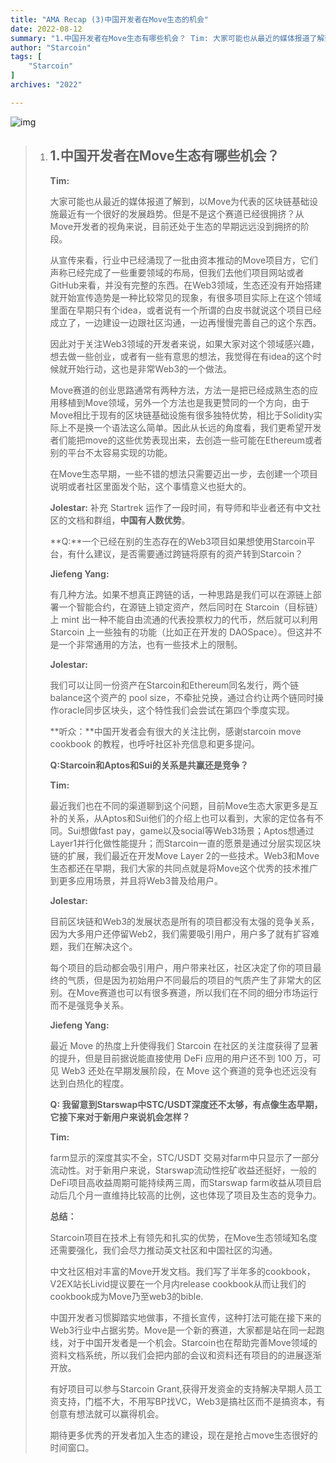 ```yaml
---
title: "AMA Recap (3)中国开发者在Move生态的机会"
date: 2022-08-12
summary: "1.中国开发者在Move生态有哪些机会？ Tim: 大家可能也从最近的媒体报道了解到，以Move为代表的区块链基础设施最近有一个很好的发展趋势。但是不是这个赛道已经很拥挤？从Move开发者的视角来说，目前还处于..."
author: "Starcoin"
tags: [
    "Starcoin"
]
archives: "2022"

---
```


![img](/images/hackathon/amar3.png)

> 1. ## 1.中国开发者在Move生态有哪些机会？
>
>    **Tim:**
>
>    大家可能也从最近的媒体报道了解到，以Move为代表的区块链基础设施最近有一个很好的发展趋势。但是不是这个赛道已经很拥挤？从Move开发者的视角来说，目前还处于生态的早期远远没到拥挤的阶段。
>
>    从宣传来看，行业中已经涌现了一批由资本推动的Move项目方，它们声称已经完成了一些重要领域的布局，但我们去他们项目网站或者GitHub来看，并没有完整的东西。在Web3领域，生态还没有开始搭建就开始宣传造势是一种比较常见的现象，有很多项目实际上在这个领域里面在早期只有个idea，或者说有一个所谓的白皮书就说这个项目已经成立了，一边建设一边跟社区沟通，一边再慢慢完善自己的这个东西。
>
>    因此对于关注Web3领域的开发者来说，如果大家对这个领域感兴趣，想去做一些创业，或者有一些有意思的想法，我觉得在有idea的这个时候就开始行动，这也是非常Web3的一个做法。
>
>    Move赛道的创业思路通常有两种方法，方法一是把已经成熟生态的应用移植到Move领域，另外一个方法也是我更赞同的一个方向，由于Move相比于现有的区块链基础设施有很多独特优势，相比于Solidity实际上不是换一个语法这么简单。因此从长远的角度看，我们更希望开发者们能把move的这些优势表现出来，去创造一些可能在Ethereum或者别的平台不太容易实现的功能。
>
>    在Move生态早期，一些不错的想法只需要迈出一步，去创建一个项目说明或者社区里面发个贴，这个事情意义也挺大的。
>
>    **Jolestar:** 补充 Startrek 运作了一段时间，有导师和毕业者还有中文社区的文档和群组，**中国有人数优势**。
>
>    **Q:**一个已经在别的生态存在的Web3项目如果想使用Starcoin平台，有什么建议，是否需要通过跨链将原有的资产转到Starcoin？
>
>    **Jiefeng Yang:**
>
>    有几种方法。如果不想真正跨链的话，一种思路是我们可以在源链上部署一个智能合约，在源链上锁定资产，然后同时在 Starcoin（目标链）上 mint 出一种不能自由流通的代表投票权力的代币，然后就可以利用 Starcoin 上一些独有的功能（比如正在开发的 DAOSpace）。但这并不是一个非常通用的方法，也有一些技术上的限制。
>
>    **Jolestar:**
>
>    我们可以让同一份资产在Starcoin和Ethereum同名发行，两个链balance这个资产的 pool size，不牵扯兑换，通过合约让两个链同时操作oracle同步区块头，这个特性我们会尝试在第四个季度实现。
>
>    **听众：**中国开发者会有很大的关注比例，感谢starcoin move cookbook 的教程，也呼吁社区补充信息和更多提问。
>
>    **Q:Starcoin和Aptos和Sui的关系是共赢还是竞争？**
>
>    **Tim:**
>
>    最近我们也在不同的渠道聊到这个问题，目前Move生态大家更多是互补的关系，从Aptos和Sui他们的介绍上也可以看到，大家的定位各有不同。Sui想做fast pay，game以及social等Web3场景；Aptos想通过Layer1并行化做性能提升；而Starcoin一直的愿景是通过分层实现区块链的扩展，我们最近在开发Move Layer 2的一些技术。Web3和Move生态都还在早期，我们大家的共同点就是将Move这个优秀的技术推广到更多应用场景，并且将Web3普及给用户。
>
>    **Jolestar:**
>
>    目前区块链和Web3的发展状态是所有的项目都没有太强的竞争关系，因为大多用户还停留Web2，我们需要吸引用户，用户多了就有扩容难题，我们在解决这个。
>
>    每个项目的启动都会吸引用户，用户带来社区，社区决定了你的项目最终的气质，但是因为初始用户不同最后的项目的气质产生了非常大的区别。在Move赛道也可以有很多赛道，所以我们在不同的细分市场运行而不是强竞争关系。
>
>    **Jiefeng Yang:**
>
>    最近 Move 的热度上升使得我们 Starcoin 在社区的关注度获得了显著的提升，但是目前据说能直接使用 DeFi 应用的用户还不到 100 万，可见 Web3 还处在早期发展阶段，在 Move 这个赛道的竞争也还远没有达到白热化的程度。
>
>    **Q: 我留意到Starswap中STC/USDT深度还不太够，有点像生态早期，它接下来对于新用户来说机会怎样？**
>
>    **Tim:**
>
>    farm显示的深度其实不全，STC/USDT 交易对farm中只显示了一部分流动性。对于新用户来说，Starswap流动性挖矿收益还挺好，一般的DeFi项目高收益周期可能持续两三周，而Starswap farm收益从项目启动后几个月一直维持比较高的比例，这也体现了项目及生态的竞争力。
>
>    **总结：**
>
>    Starcoin项目在技术上有领先和扎实的优势，在Move生态领域知名度还需要强化，我们会尽力推动英文社区和中国社区的沟通。
>
>    中文社区相对丰富的Move开发文档。我们写了半年多的cookbook，V2EX站长Livid提议要在一个月内release cookbook从而让我们的cookbook成为Move乃至web3的bible.
>
>    中国开发者习惯脚踏实地做事，不擅长宣传，这种打法可能在接下来的Web3行业中占据劣势。Move是一个新的赛道，大家都是站在同一起跑线，对于中国开发者是一个机会。Starcoin也在帮助完善Move领域的资料文档系统，所以我们会把内部的会议和资料还有项目的的进展逐渐开放。
>
>    有好项目可以参与Starcoin Grant,获得开发资金的支持解决早期人员工资支持，门槛不大，不用写BP找VC，Web3是搞社区而不是搞资本，有创意有想法就可以赢得机会。
>
>    期待更多优秀的开发者加入生态的建设，现在是抢占move生态很好的时间窗口。